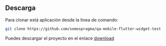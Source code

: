 ## Descarga
Para clonar está aplicación desde la linea de comando:

```bash
git clone https://github.com/somospragma/qa-mobile-flutter-widget-test
```

Puedes descargar el proyecto en el enlace [download](https://github.com/somospragma/qa-mobile-flutter-widget-test) 
